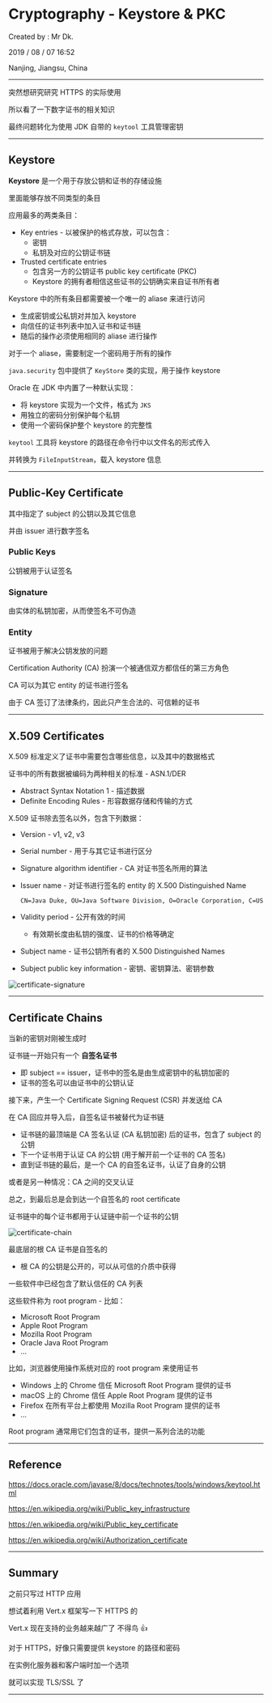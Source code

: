 # Cryptography - Keystore & PKC

Created by : Mr Dk.

2019 / 08 / 07 16:52

Nanjing, Jiangsu, China

---

突然想研究研究 HTTPS 的实际使用

所以看了一下数字证书的相关知识

最终问题转化为使用 JDK 自带的 `keytool` 工具管理密钥

---

## Keystore

__Keystore__ 是一个用于存放公钥和证书的存储设施

里面能够存放不同类型的条目

应用最多的两类条目：

* Key entries - 以被保护的格式存放，可以包含：
  * 密钥
  * 私钥及对应的公钥证书链
* Trusted certificate entries
  * 包含另一方的公钥证书 public key certificate (PKC)
  * Keystore 的拥有者相信这些证书的公钥确实来自证书所有者

Keystore 中的所有条目都需要被一个唯一的 aliase 来进行访问

* 生成密钥或公私钥对并加入 keystore
* 向信任的证书列表中加入证书和证书链
* 随后的操作必须使用相同的 aliase 进行操作

对于一个 aliase，需要制定一个密码用于所有的操作

`java.security` 包中提供了 `KeyStore` 类的实现，用于操作 keystore

Oracle 在 JDK 中内置了一种默认实现：

* 将 keystore 实现为一个文件，格式为 `JKS`
* 用独立的密码分别保护每个私钥
* 使用一个密码保护整个 keystore 的完整性

`keytool` 工具将 keystore 的路径在命令行中以文件名的形式传入

并转换为 `FileInputStream`，载入 keystore 信息

---

## Public-Key Certificate

其中指定了 subject 的公钥以及其它信息

并由 issuer 进行数字签名

### Public Keys

公钥被用于认证签名

### Signature

由实体的私钥加密，从而使签名不可伪造

### Entity

证书被用于解决公钥发放的问题

Certification Authority (CA) 扮演一个被通信双方都信任的第三方角色

CA 可以为其它 entity 的证书进行签名

由于 CA 签订了法律条约，因此只产生合法的、可信赖的证书

---

## X.509 Certificates

X.509 标准定义了证书中需要包含哪些信息，以及其中的数据格式

证书中的所有数据被编码为两种相关的标准 - ASN.1/DER

* Abstract Syntax Notation 1 - 描述数据
* Definite Encoding Rules - 形容数据存储和传输的方式

X.509 证书除去签名以外，包含下列数据：

* Version - v1, v2, v3

* Serial number - 用于与其它证书进行区分

* Signature algorithm identifier - CA 对证书签名所用的算法

* Issuer name - 对证书进行签名的 entity 的 X.500 Distinguished Name

  ```
  CN=Java Duke, OU=Java Software Division, O=Oracle Corporation, C=US
  ```

* Validity period - 公开有效的时间

  * 有效期长度由私钥的强度、证书的价格等确定

* Subject name - 证书公钥所有者的 X.500 Distinguished Names

* Subject public key information - 密钥、密钥算法、密钥参数

![certificate-signature](../img/certificate-signature.png)

---

## Certificate Chains

当新的密钥对刚被生成时

证书链一开始只有一个 __自签名证书__

* 即 subject == issuer，证书中的签名是由生成密钥中的私钥加密的
* 证书的签名可以由证书中的公钥认证

接下来，产生一个 Certificate Signing Request (CSR) 并发送给 CA

在 CA 回应并导入后，自签名证书被替代为证书链

* 证书链的最顶端是 CA 签名认证 (CA 私钥加密) 后的证书，包含了 subject 的公钥
* 下一个证书用于认证 CA 的公钥 (用于解开前一个证书的 CA 签名)
* 直到证书链的最后，是一个 CA 的自签名证书，认证了自身的公钥

或者是另一种情况：CA 之间的交叉认证

总之，到最后总是会到达一个自签名的 root certificate

证书链中的每个证书都用于认证链中前一个证书的公钥

![certificate-chain](../img/certificate-chain.png)

最底层的根 CA 证书是自签名的

* 根 CA 的公钥是公开的，可以从可信的介质中获得

一些软件中已经包含了默认信任的 CA 列表

这些软件称为 root program - 比如：

* Microsoft Root Program
* Apple Root Program
* Mozilla Root Program
* Oracle Java Root Program
* ...

比如，浏览器使用操作系统对应的 root program 来使用证书

* Windows 上的 Chrome 信任 Microsoft Root Program 提供的证书
* macOS 上的 Chrome 信任 Apple Root Program 提供的证书
* Firefox 在所有平台上都使用 Mozilla Root Program 提供的证书
* ...

Root program 通常用它们包含的证书，提供一系列合法的功能

---

## Reference

https://docs.oracle.com/javase/8/docs/technotes/tools/windows/keytool.html

https://en.wikipedia.org/wiki/Public_key_infrastructure

https://en.wikipedia.org/wiki/Public_key_certificate

https://en.wikipedia.org/wiki/Authorization_certificate

---

## Summary

之前只写过 HTTP 应用

想试着利用 Vert.x 框架写一下 HTTPS 的

Vert.x 现在支持的业务越来越广了 不得鸟 👍

对于 HTTPS，好像只需要提供 keystore 的路径和密码

在实例化服务器和客户端时加一个选项

就可以实现 TLS/SSL 了

---

